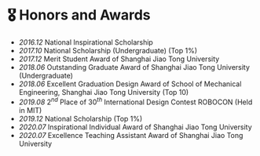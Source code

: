 # 🎖 Honors and Awards
- *2016.12* National Inspirational Scholarship
- *2017.10* National Scholarship (Undergraduate) (Top 1%)
- *2017.12* Merit Student Award of Shanghai Jiao Tong University 
- *2018.06* Outstanding Graduate Award of Shanghai Jiao Tong University (Undergraduate) 
- *2018.06* Excellent Graduation Design Award of School of Mechanical Engineering, Shanghai Jiao Tong University (Top 10) 
- *2019.08* $2^{nd}$ Place of ${30}^{th}$ International Design Contest ROBOCON (Held in MIT)
- *2019.12* National Scholarship (Top 1%)
- *2020.07* Inspirational Individual Award of Shanghai Jiao Tong University 
- *2020.07* Excellence Teaching Assistant Award of Shanghai Jiao Tong University 

